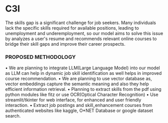 # C3I

The skills gap is a significant challenge for job seekers. Many
individuals lack the specific skills required for available
positions, leading to unemployment and underemployment,
so our model aims to solve this issue by analyzes a user's
resume and recommends relevant online courses to bridge
their skill gaps and improve their career prospects.

### PROPOSED METHODOLOGY
• We are planning to integrate LLM(Large Language Model) into our model as LLM
can help in dynamic job skill identification as well helps in improved course
recommendation.
• We are planning to use vector database as, vector embeddings capture the
semantic meaning and also they help efficient information retrieval.
• Planning to extract skills from the pdf using python modules like fitz or use
OCR(Optical Character Recognition)
• Use streamlit/tkinter for web interface, for enhanced and user friendly
interaction.
• Extract job postings and skill_enhancement courses from authenticated websites
like kaggle, O*NET Database or google dataset search.
